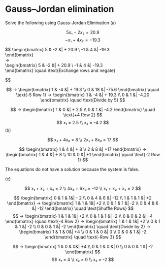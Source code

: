 # Gauss–Jordan elimination
Solve the following using Gauss-Jordan Elimination 
(a)

$$
5x₁ - 2x₂ = 20.9
$$
$$
-x₁ + 4x₂ = -19.3
$$ 

$$
\begin{bmatrix} 5 & -2 &| + 20.9 \\ -1 & 4 &| -19.3  
\end{bmatrix}  
→  
\begin{bmatrix} 5 & -2 &| + 20.9 \\ -1 & 4 &| -19.3  
\end{bmatrix} \quad \text{Exchange rows and negate}

$$ 


  
$$
→  
\begin{bmatrix} 1 & -4 &| + 19.3 \\ 0 & 18 &| -75.6  
\end{bmatrix} \quad \text{-5 Row 1}
→  
\begin{bmatrix} 1 & -4 &| + 19.3 \\ 0 & 1 &| -4.20  
\end{bmatrix} \quad \text{Divide by 5}
$$

$$
→  
\begin{bmatrix} 1 & 0 &| + 2.5 \\ 0 & 1 &| -4.2  
\end{bmatrix} \quad \text{+4 Row 2}
$$
$$
 x₁ = 2.5 \\
x₂ = -4.2
$$
(b)

$$
x₁ + 4x₂ = 8 \\
2x₁ + 8x₂ = 17
$$

$$
\begin{bmatrix} 1 & 4 &| + 8 \\ 2 & 8 &| +17  
\end{bmatrix} 
→  
\begin{bmatrix} 1 & 4 &| + 8 \\ 10 & 0 &| +1  
\end{bmatrix} \quad \text{-2 Row 1}
$$


The equations do not have a solution because the system is false.

(c)


$$
x₁ + x₂ + x₃ = 2 \\
4x₂ + 6x₃ = -12 \\
x₁ + x₂ + x₃ = 2
$$

$$
\begin{bmatrix} 0 & 1 & 1&| - 2 \\ 0 & 4 & 6  &| -12  \\ 1 & 1 & 1 &| +2
\end{bmatrix} 
→  
\begin{bmatrix} 1 & 1 & 1&| +2 \\ 0 & 1 & 1  &| -2  \\ 0 & 4 & 6 &| -12
\end{bmatrix} \quad \text{Shuffle Rows}
$$
$$
→  
\begin{bmatrix} 1 & 1 & 1&| +2 \\ 0 & 1 & 1  &| -2  \\ 0 & 0 & 2 &| -4
\end{bmatrix} \quad \text{-4 Row 2}
→  
\begin{bmatrix} 1 & 1 & 1&| +2 \\ 0 & 1 & 1  &| -2  \\ 0 & 0 & 1 &| -2
\end{bmatrix} \quad \text{Divide by 2}
→  
\begin{bmatrix} 1 & 1 & 0&| +4 \\ 0 & 1 & 0  &| 0  \\ 0 & 0 & 1 &| -2
\end{bmatrix} \quad \text{-Row 3} 
$$

$$
→  
\begin{bmatrix} 1 & 0 & 0&| +4 \\ 0 & 1 & 0  &| 0  \\ 0 & 0 & 1 &| -2
\end{bmatrix} 
$$
$$
 x₁ = 4 \\
 x₂ = 0 \\
x₃ = -2
$$